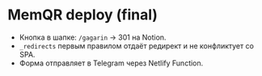 # MemQR deploy (final)
- Кнопка в шапке: `/gagarin` → 301 на Notion.
- `_redirects` первым правилом отдаёт редирект и не конфликтует со SPA.
- Форма отправляет в Telegram через Netlify Function.

